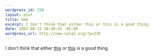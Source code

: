 ```yaml
--- 
wordpress_id: 338
layout: post
title: hmm
excerpt: I don't think that either this or this is a good thing.
date: 2002-08-12 20:49:43 -05:00
wordpress_url: http://new.nata2.org/?p=338
---
```

I don't think that either <a href="http://www.drudgereport.com/flash2.htm">this</a> or <a href="http://www.drudgereport.com/flash1.htm">this</a> is a good thing.
